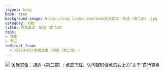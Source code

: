 ```yaml
---
layout: blog
book: true
background-image: https://img.locyoo.com/book舍我其谁：胡适（第二部）.jpg
category: 书籍
title: 舍我其谁：胡适（第二部）
tags:
- 书籍
- 传记
redirect_from:
  - /2024/03/舍我其谁：胡适（第二部）/
---
```

![](https://img.locyoo.com/book舍我其谁：胡适（第二部）.jpg)
舍我其谁：胡适（第二部）: <a name = "ref1" href="https://url18.ctfile.com/f/50983618-1418308013-acc2a6?p=3619">点击下载</a>，访问密码请点击右上方“关于”自行查看